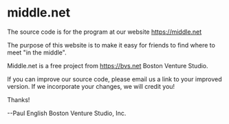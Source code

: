 # middle.net

The source code is for the program at our website https://middle.net

The purpose of this website is to make it easy for friends to find where to meet "in the middle".

Middle.net is a free project from https://bvs.net Boston Venture Studio.

If you can improve our source code, please email us a link to your improved version. If we
incorporate your changes, we will credit you!

Thanks!

--Paul English
Boston Venture Studio, Inc.
